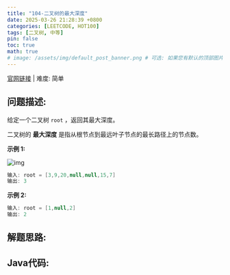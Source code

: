```yaml
---
title: "104-二叉树的最大深度"
date: 2025-03-26 21:28:39 +0800
categories: [LEETCODE, HOT100]
tags: [二叉树, 中等]
pin: false
toc: true
math: true
# image: /assets/img/default_post_banner.png # 可选: 如果您有默认的顶部图片，取消注释并修改路径
---
```


[官网链接](https://leetcode.cn/problems/maximum-depth-of-binary-tree/) \| 难度: 简单

## 问题描述: 

给定一个二叉树 `root` ，返回其最大深度。

二叉树的 **最大深度** 是指从根节点到最远叶子节点的最长路径上的节点数。

**示例 1:**

![img](../assets/img/posts/leetcode/p104_0.jpg)

```java
输入: root = [3,9,20,null,null,15,7]
输出: 3
```

**示例 2:**

```java
输入: root = [1,null,2]
输出: 2
```



## 解题思路: 

## Java代码: 
